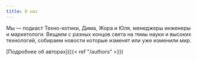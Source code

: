 ```yaml
---
title: О нас
---
```

Мы — подкаст Техно-котики, Дима, Жора и Юля, менеджеры инженеры и маркетологи.
Вещаем с разных концов света на темы науки и высоких технологий, собираем новости которые изменят или уже изменили мир.

[Подробнее об авторах]({{< ref "/authors" >}})
